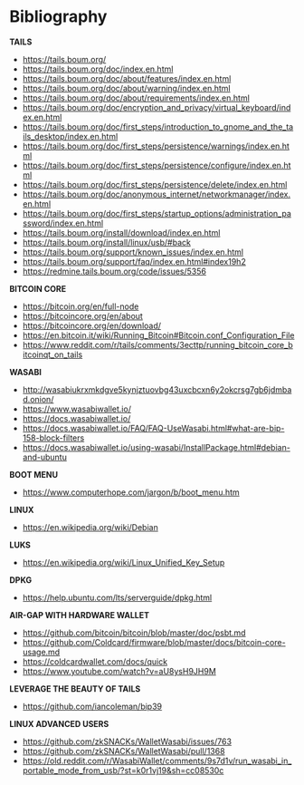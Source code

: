 # Bibliography

**TAILS**
* https://tails.boum.org/  
* https://tails.boum.org/doc/index.en.html
* https://tails.boum.org/doc/about/features/index.en.html  
* https://tails.boum.org/doc/about/warning/index.en.html
* https://tails.boum.org/doc/about/requirements/index.en.html
* https://tails.boum.org/doc/encryption_and_privacy/virtual_keyboard/index.en.html
* https://tails.boum.org/doc/first_steps/introduction_to_gnome_and_the_tails_desktop/index.en.html
* https://tails.boum.org/doc/first_steps/persistence/warnings/index.en.html
* https://tails.boum.org/doc/first_steps/persistence/configure/index.en.html
* https://tails.boum.org/doc/first_steps/persistence/delete/index.en.html
* https://tails.boum.org/doc/anonymous_internet/networkmanager/index.en.html
* https://tails.boum.org/doc/first_steps/startup_options/administration_password/index.en.html
* https://tails.boum.org/install/download/index.en.html  
* https://tails.boum.org/install/linux/usb/#back
* https://tails.boum.org/support/known_issues/index.en.html
* https://tails.boum.org/support/faq/index.en.html#index19h2
* https://redmine.tails.boum.org/code/issues/5356

**BITCOIN CORE**

* https://bitcoin.org/en/full-node
* https://bitcoincore.org/en/about
* https://bitcoincore.org/en/download/
* https://en.bitcoin.it/wiki/Running_Bitcoin#Bitcoin.conf_Configuration_File
* https://www.reddit.com/r/tails/comments/3ecttp/running_bitcoin_core_bitcoinqt_on_tails

**WASABI**

* http://wasabiukrxmkdgve5kynjztuovbg43uxcbcxn6y2okcrsg7gb6jdmbad.onion/
* https://www.wasabiwallet.io/
* https://docs.wasabiwallet.io/
* https://docs.wasabiwallet.io/FAQ/FAQ-UseWasabi.html#what-are-bip-158-block-filters
* https://docs.wasabiwallet.io/using-wasabi/InstallPackage.html#debian-and-ubuntu

**BOOT MENU**

* https://www.computerhope.com/jargon/b/boot_menu.htm

**LINUX**

* https://en.wikipedia.org/wiki/Debian

**LUKS**

* https://en.wikipedia.org/wiki/Linux_Unified_Key_Setup

**DPKG**

* https://help.ubuntu.com/lts/serverguide/dpkg.html

**AIR-GAP WITH HARDWARE WALLET**

* https://github.com/bitcoin/bitcoin/blob/master/doc/psbt.md
* https://github.com/Coldcard/firmware/blob/master/docs/bitcoin-core-usage.md
* https://coldcardwallet.com/docs/quick
* https://www.youtube.com/watch?v=aU8ysH9JH9M

**LEVERAGE THE BEAUTY OF TAILS**

* https://github.com/iancoleman/bip39

**LINUX ADVANCED USERS**

* https://github.com/zkSNACKs/WalletWasabi/issues/763
* https://github.com/zkSNACKs/WalletWasabi/pull/1368
* https://old.reddit.com/r/WasabiWallet/comments/9s7d1v/run_wasabi_in_portable_mode_from_usb/?st=k0r1vj19&sh=cc08530c  
